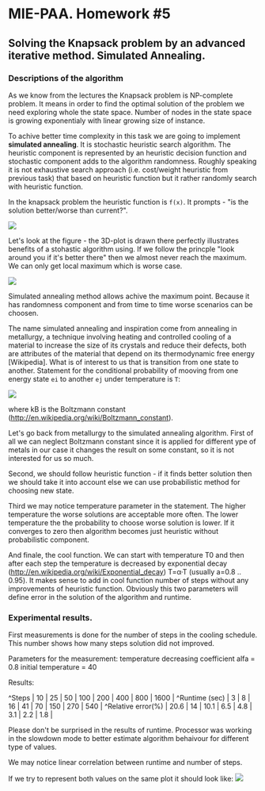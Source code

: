 # MIE-PAA. Homework #5

## Solving the Knapsack problem by an advanced iterative method. Simulated Annealing.

### Descriptions of the algorithm

As we know from the lectures the Knapsack problem is NP-complete problem. It means in order to find the optimal solution of the problem we need exploring whole the state space. Number of nodes in the state space is growing exponentialy with linear growing size of instance.

To achive better time complexity in this task we are going to implement **simulated annealing**. It is stochastic heuristic search algorithm. The heuristic component is represented by an heuristic decision function and stochastic component adds to the algorithm randomness. Roughly speaking it is not exhaustive search approach (i.e. cost/weight heuristic from previous task) that based on heuristic function but it rather randomly search with heuristic function.

In the knapsack problem the heuristic function is `f(x)`. It prompts - "is the solution better/worse than current?".

![](https://raw.github.com/platomik/mie-paa/master/3/KP-main-formula.jpg)

Let's look at the figure - the 3D-plot is drawn there perfectly illustrates benefits of a stohastic algorithm using. If we follow the princple "look around you if it's better there" then we almost never reach the maximum. We can only get local maximum which is worse case. 

![](https://raw.github.com/platomik/mie-paa/master/5/pic1.jpg)

Simulated annealing method allows achive the maximum point. Because it has randomness component and from time to time worse scenarios can be choosen.

The name simulated annealing and inspiration come from annealing in metallurgy, a technique involving heating and controlled cooling of a material to increase the size of its crystals and reduce their defects, both are attributes of the material that depend on its thermodynamic free energy [Wikipedia]. What is of interest to us that is transition from one state to another. Statement for the conditional probability of mooving from one energy state `ei` to another `ej` under temperature is `T`:

![](https://raw.github.com/platomik/mie-paa/master/5/pic2.png)

where kB is the Boltzmann constant (http://en.wikipedia.org/wiki/Boltzmann_constant).

Let's go back from metallurgy to the simulated annealing algorithm. First of all we can neglect Boltzmann constant since it is applied for different ype of metals in our case it changes the result on some constant, so it is not interested for us so much.

Second, we should follow heuristic function - if it finds better solution then we should take it into account else we can use probabilistic method for choosing new state.

Third we may notice temperature parameter in the statement. The higher temperature the worse solutions are acceptable more often. The lower temperature the the probability to choose worse solution is lower. If it converges to zero then algorithm becomes just heuristic without probabilistic component.

And finale, the cool function. We can start with temperature T0 and then after each step the temperature is decreased by exponential decay (http://en.wikipedia.org/wiki/Exponential_decay) Τ=α·Τ (usually a=0.8 .. 0.95). It makes sense to add in cool function number of steps without any improvements of heuristic function. Obviously this two parameters will define error in the solution of the algorithm and runtime.

### Experimental results.

First measurements is done for the number of steps in the cooling schedule. This number shows how many steps solution did not improved.

Parameters for the measurement:
	temperature decreasing coefficient alfa = 0.8
	initial temperature = 40

Results:

^Steps | 10 | 25 | 50 | 100 | 200 | 400 | 800 | 1600 |
^Runtime (sec) | 3 | 8 | 16 | 41 | 70 | 150 | 270 | 540 |
^Relative error(%) | 20.6 | 14 | 10.1 | 6.5 | 4.8 | 3.1 | 2.2 | 1.8 |

Please don't be surprised in the results of runtime. Processor was working in the slowdown mode to better estimate algorithm behaivour for different type of values.

We may notice linear correlation between runtime and number of steps.

If we try to represent both values on the same plot it should look like: 
![](https://raw.github.com/platomik/mie-paa/master/5/pic3.jpg)
